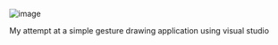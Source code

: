 ![image](https://github.com/KremSH/PoseSharp/assets/61909124/f7d1a756-fc16-41e3-8725-2a2aa8952d33)

My attempt at a simple gesture drawing application using visual studio
